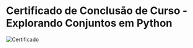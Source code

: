 # Certificado de Conclusão de Curso - Explorando Conjuntos em Python

![Certificado](https://github.com/user-attachments/assets/cfdbfae0-ef79-42eb-ae9d-1e240c84abc6)
